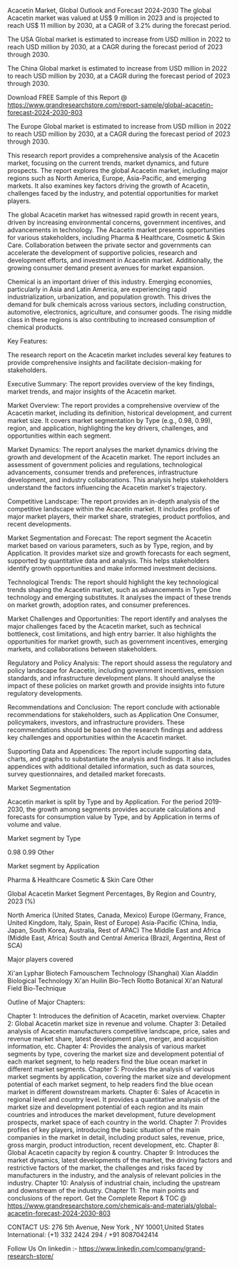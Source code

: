 Acacetin Market, Global Outlook and Forecast 2024-2030
The global Acacetin market was valued at US$ 9 million in 2023 and is projected to reach US$ 11 million by 2030, at a CAGR of 3.2% during the forecast period.

The USA Global market is estimated to increase from USD million in 2022 to reach USD million by 2030, at a CAGR during the forecast period of 2023 through 2030.

The China Global market is estimated to increase from USD million in 2022 to reach USD million by 2030, at a CAGR during the forecast period of 2023 through 2030.

Download FREE Sample of this Report @ https://www.grandresearchstore.com/report-sample/global-acacetin-forecast-2024-2030-803

The Europe Global market is estimated to increase from USD million in 2022 to reach USD million by 2030, at a CAGR during the forecast period of 2023 through 2030.

This research report provides a comprehensive analysis of the Acacetin market, focusing on the current trends, market dynamics, and future prospects. The report explores the global Acacetin market, including major regions such as North America, Europe, Asia-Pacific, and emerging markets. It also examines key factors driving the growth of Acacetin, challenges faced by the industry, and potential opportunities for market players.

The global Acacetin market has witnessed rapid growth in recent years, driven by increasing environmental concerns, government incentives, and advancements in technology. The Acacetin market presents opportunities for various stakeholders, including Pharma & Healthcare, Cosmetic & Skin Care. Collaboration between the private sector and governments can accelerate the development of supportive policies, research and development efforts, and investment in Acacetin market. Additionally, the growing consumer demand present avenues for market expansion.

Chemical is an important driver of this industry. Emerging economies, particularly in Asia and Latin America, are experiencing rapid industrialization, urbanization, and population growth. This drives the demand for bulk chemicals across various sectors, including construction, automotive, electronics, agriculture, and consumer goods. The rising middle class in these regions is also contributing to increased consumption of chemical products.

Key Features:

The research report on the Acacetin market includes several key features to provide comprehensive insights and facilitate decision-making for stakeholders.

Executive Summary: The report provides overview of the key findings, market trends, and major insights of the Acacetin market.

Market Overview: The report provides a comprehensive overview of the Acacetin market, including its definition, historical development, and current market size. It covers market segmentation by Type (e.g., 0.98, 0.99), region, and application, highlighting the key drivers, challenges, and opportunities within each segment.

Market Dynamics: The report analyses the market dynamics driving the growth and development of the Acacetin market. The report includes an assessment of government policies and regulations, technological advancements, consumer trends and preferences, infrastructure development, and industry collaborations. This analysis helps stakeholders understand the factors influencing the Acacetin market's trajectory.

Competitive Landscape: The report provides an in-depth analysis of the competitive landscape within the Acacetin market. It includes profiles of major market players, their market share, strategies, product portfolios, and recent developments.

Market Segmentation and Forecast: The report segment the Acacetin market based on various parameters, such as by Type, region, and by Application. It provides market size and growth forecasts for each segment, supported by quantitative data and analysis. This helps stakeholders identify growth opportunities and make informed investment decisions.

Technological Trends: The report should highlight the key technological trends shaping the Acacetin market, such as advancements in Type One technology and emerging substitutes. It analyses the impact of these trends on market growth, adoption rates, and consumer preferences.

Market Challenges and Opportunities: The report identify and analyses the major challenges faced by the Acacetin market, such as technical bottleneck, cost limitations, and high entry barrier. It also highlights the opportunities for market growth, such as government incentives, emerging markets, and collaborations between stakeholders.

Regulatory and Policy Analysis: The report should assess the regulatory and policy landscape for Acacetin, including government incentives, emission standards, and infrastructure development plans. It should analyse the impact of these policies on market growth and provide insights into future regulatory developments.

Recommendations and Conclusion: The report conclude with actionable recommendations for stakeholders, such as Application One Consumer, policymakers, investors, and infrastructure providers. These recommendations should be based on the research findings and address key challenges and opportunities within the Acacetin market.

Supporting Data and Appendices: The report include supporting data, charts, and graphs to substantiate the analysis and findings. It also includes appendices with additional detailed information, such as data sources, survey questionnaires, and detailed market forecasts.

Market Segmentation

Acacetin market is split by Type and by Application. For the period 2019-2030, the growth among segments provides accurate calculations and forecasts for consumption value by Type, and by Application in terms of volume and value.

Market segment by Type

0.98
0.99
Other

Market segment by Application

Pharma & Healthcare
Cosmetic & Skin Care
Other

Global Acacetin Market Segment Percentages, By Region and Country, 2023 (%)

North America (United States, Canada, Mexico)
Europe (Germany, France, United Kingdom, Italy, Spain, Rest of Europe)
Asia-Pacific (China, India, Japan, South Korea, Australia, Rest of APAC)
The Middle East and Africa (Middle East, Africa)
South and Central America (Brazil, Argentina, Rest of SCA)

Major players covered

Xi'an Lyphar Biotech
Famouschem Technology (Shanghai)
Xian Aladdin Biological Technology
Xi'an Huilin Bio-Tech
Riotto Botanical
Xi'an Natural Field Bio-Technique

Outline of Major Chapters:

Chapter 1: Introduces the definition of Acacetin, market overview.
Chapter 2: Global Acacetin market size in revenue and volume.
Chapter 3: Detailed analysis of Acacetin manufacturers competitive landscape, price, sales and revenue market share, latest development plan, merger, and acquisition information, etc.
Chapter 4: Provides the analysis of various market segments by type, covering the market size and development potential of each market segment, to help readers find the blue ocean market in different market segments.
Chapter 5: Provides the analysis of various market segments by application, covering the market size and development potential of each market segment, to help readers find the blue ocean market in different downstream markets.
Chapter 6: Sales of Acacetin in regional level and country level. It provides a quantitative analysis of the market size and development potential of each region and its main countries and introduces the market development, future development prospects, market space of each country in the world.
Chapter 7: Provides profiles of key players, introducing the basic situation of the main companies in the market in detail, including product sales, revenue, price, gross margin, product introduction, recent development, etc.
Chapter 8: Global Acacetin capacity by region & country.
Chapter 9: Introduces the market dynamics, latest developments of the market, the driving factors and restrictive factors of the market, the challenges and risks faced by manufacturers in the industry, and the analysis of relevant policies in the industry.
Chapter 10: Analysis of industrial chain, including the upstream and downstream of the industry.
Chapter 11: The main points and conclusions of the report.
Get the Complete Report & TOC @ https://www.grandresearchstore.com/chemicals-and-materials/global-acacetin-forecast-2024-2030-803

CONTACT US:
276 5th Avenue, New York , NY 10001,United States
International: (+1) 332 2424 294 / +91 8087042414

Follow Us On linkedin :- https://www.linkedin.com/company/grand-research-store/
